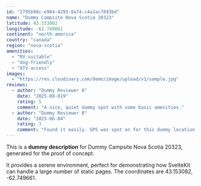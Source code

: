 ```yaml
---
id: "2795b98c-e904-4293-8a74-c4a1ac7093bd"
name: "Dummy Campsite Nova Scotia 20323"
latitude: 43.153082
longitude: -62.749661
continent: "north-america"
country: "canada"
region: "nova-scotia"
amenities:
  - "RV-suitable"
  - "dog-friendly"
  - "ATV-access"
images:
  - "https://res.cloudinary.com/demo/image/upload/v1/sample.jpg"
reviews:
  - author: "Dummy Reviewer A"
    date: "2025-08-019"
    rating: 5
    comment: "A nice, quiet dummy spot with some basic amenities."
  - author: "Dummy Reviewer B"
    date: "2025-06-04"
    rating: 3
    comment: "Found it easily. GPS was spot on for this dummy location."
---
```


This is a **dummy description** for Dummy Campsite Nova Scotia 20323, generated for the proof of concept.

It provides a serene environment, perfect for demonstrating how SvelteKit can handle a large number of static pages. The coordinates are 43.153082, -62.749661.
